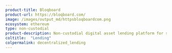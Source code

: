 ```yaml
---
product-title: Bloqboard
product-url: https://bloqboard.com/
image: /images/output_md/httpsbloqboardcom.png
ecosystem: ethereum
type: non-custodial
product-description: Non-custodial digital asset lending platform for secured loans originated, settled, serviced and managed on Ethereum.
coltitle:  "Lending"
colpermalink: decentralized_lending
---
```

